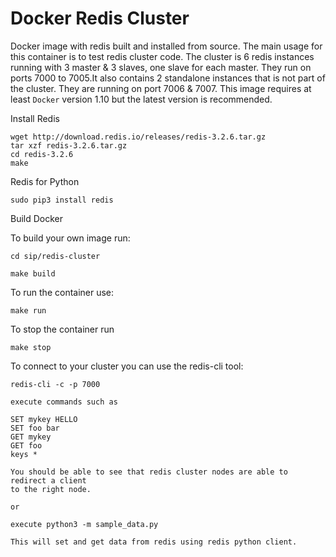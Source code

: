 # Docker Redis Cluster

Docker image with redis built and installed from source. The main usage
for this container is to test redis cluster code. The cluster is 6 redis
instances running with 3 master & 3 slaves, one slave for each master.
They run on ports 7000 to 7005.It also contains 2 standalone instances
that is not part of the cluster. They are running on port 7006 & 7007.
This image requires at least `Docker` version 1.10 but the latest version is recommended.

Install Redis

    wget http://download.redis.io/releases/redis-3.2.6.tar.gz
    tar xzf redis-3.2.6.tar.gz
    cd redis-3.2.6
    make

Redis for Python

    sudo pip3 install redis

Build Docker

To build your own image run:

    cd sip/redis-cluster

    make build

To run the container use:

    make run

To stop the container run

    make stop

To connect to your cluster you can use the redis-cli tool:

    redis-cli -c -p 7000

    execute commands such as

    SET mykey HELLO
    SET foo bar
    GET mykey
    GET foo
    keys *

    You should be able to see that redis cluster nodes are able to redirect a client
    to the right node.

    or

    execute python3 -m sample_data.py

    This will set and get data from redis using redis python client.
